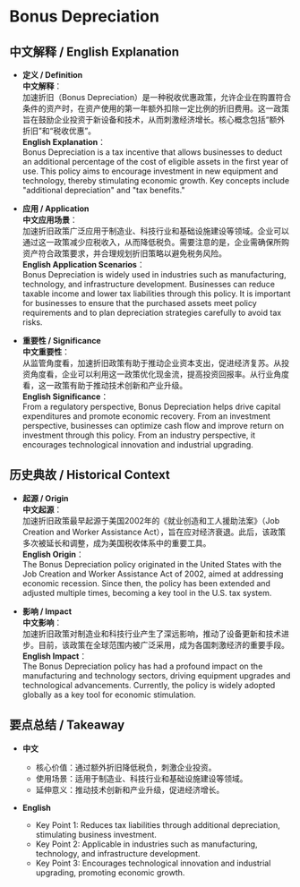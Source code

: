 # Bonus Depreciation

## 中文解释 / English Explanation

* **定义 / Definition**  
  **中文解释**：  
  加速折旧（Bonus Depreciation）是一种税收优惠政策，允许企业在购置符合条件的资产时，在资产使用的第一年额外扣除一定比例的折旧费用。这一政策旨在鼓励企业投资于新设备和技术，从而刺激经济增长。核心概念包括“额外折旧”和“税收优惠”。  
  **English Explanation**：  
  Bonus Depreciation is a tax incentive that allows businesses to deduct an additional percentage of the cost of eligible assets in the first year of use. This policy aims to encourage investment in new equipment and technology, thereby stimulating economic growth. Key concepts include "additional depreciation" and "tax benefits."

* **应用 / Application**  
  **中文应用场景**：  
  加速折旧政策广泛应用于制造业、科技行业和基础设施建设等领域。企业可以通过这一政策减少应税收入，从而降低税负。需要注意的是，企业需确保所购资产符合政策要求，并合理规划折旧策略以避免税务风险。  
  **English Application Scenarios**：  
  Bonus Depreciation is widely used in industries such as manufacturing, technology, and infrastructure development. Businesses can reduce taxable income and lower tax liabilities through this policy. It is important for businesses to ensure that the purchased assets meet policy requirements and to plan depreciation strategies carefully to avoid tax risks.

* **重要性 / Significance**  
  **中文重要性**：  
  从监管角度看，加速折旧政策有助于推动企业资本支出，促进经济复苏。从投资角度看，企业可以利用这一政策优化现金流，提高投资回报率。从行业角度看，这一政策有助于推动技术创新和产业升级。  
  **English Significance**：  
  From a regulatory perspective, Bonus Depreciation helps drive capital expenditures and promote economic recovery. From an investment perspective, businesses can optimize cash flow and improve return on investment through this policy. From an industry perspective, it encourages technological innovation and industrial upgrading.

## 历史典故 / Historical Context

* **起源 / Origin**  
  **中文起源**：  
  加速折旧政策最早起源于美国2002年的《就业创造和工人援助法案》（Job Creation and Worker Assistance Act），旨在应对经济衰退。此后，该政策多次被延长和调整，成为美国税收体系中的重要工具。  
  **English Origin**：  
  The Bonus Depreciation policy originated in the United States with the Job Creation and Worker Assistance Act of 2002, aimed at addressing economic recession. Since then, the policy has been extended and adjusted multiple times, becoming a key tool in the U.S. tax system.

* **影响 / Impact**  
  **中文影响**：  
  加速折旧政策对制造业和科技行业产生了深远影响，推动了设备更新和技术进步。目前，该政策在全球范围内被广泛采用，成为各国刺激经济的重要手段。  
  **English Impact**：  
  The Bonus Depreciation policy has had a profound impact on the manufacturing and technology sectors, driving equipment upgrades and technological advancements. Currently, the policy is widely adopted globally as a key tool for economic stimulation.

## 要点总结 / Takeaway

* **中文**  
  - 核心价值：通过额外折旧降低税负，刺激企业投资。  
  - 使用场景：适用于制造业、科技行业和基础设施建设等领域。  
  - 延伸意义：推动技术创新和产业升级，促进经济增长。

* **English**  
  - Key Point 1: Reduces tax liabilities through additional depreciation, stimulating business investment.  
  - Key Point 2: Applicable in industries such as manufacturing, technology, and infrastructure development.  
  - Key Point 3: Encourages technological innovation and industrial upgrading, promoting economic growth.